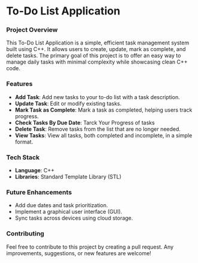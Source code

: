 # To-Do List Application

### Project Overview

This To-Do List Application is a simple, efficient task management system built using C++. It allows users to create, update, mark as complete, and delete tasks. The primary goal of this project is to offer an easy way to manage daily tasks with minimal complexity while showcasing clean C++ code.

### Features
- **Add Task**: Add new tasks to your to-do list with a task description.
- **Update Task**: Edit or modify existing tasks.
- **Mark Task as Complete**: Mark a task as completed, helping users track progress.
- **Check Tasks By Due Date**: Tarck Your Progress of tasks
- **Delete Task**: Remove tasks from the list that are no longer needed.
- **View Tasks**: View all tasks, both completed and incomplete, in a simple format.

### Tech Stack
- **Language**: C++
- **Libraries**: Standard Template Library (STL)

  
### Future Enhancements
- Add due dates and task prioritization.
- Implement a graphical user interface (GUI).
- Sync tasks across devices using cloud storage.

### Contributing
Feel free to contribute to this project by creating a pull request. Any improvements, suggestions, or new features are welcome!

